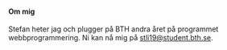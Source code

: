 #### Om mig

Stefan heter jag och plugger på BTH andra året på programmet webbprogrammering. Ni kan nå mig på stli19@student.bth.se.
